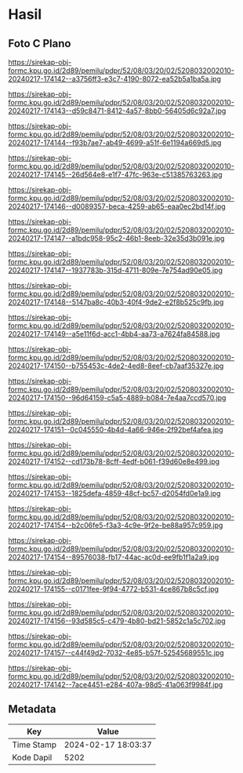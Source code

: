 # Hasil

## Foto C Plano

https://sirekap-obj-formc.kpu.go.id/2d89/pemilu/pdpr/52/08/03/20/02/5208032002010-20240217-174142--a3756ff3-e3c7-4190-8072-ea52b5a1ba5a.jpg

https://sirekap-obj-formc.kpu.go.id/2d89/pemilu/pdpr/52/08/03/20/02/5208032002010-20240217-174143--d59c8471-8412-4a57-8bb0-56405d6c92a7.jpg

https://sirekap-obj-formc.kpu.go.id/2d89/pemilu/pdpr/52/08/03/20/02/5208032002010-20240217-174144--f93b7ae7-ab49-4699-a51f-6e1194a669d5.jpg

https://sirekap-obj-formc.kpu.go.id/2d89/pemilu/pdpr/52/08/03/20/02/5208032002010-20240217-174145--26d564e8-e1f7-47fc-963e-c51385763263.jpg

https://sirekap-obj-formc.kpu.go.id/2d89/pemilu/pdpr/52/08/03/20/02/5208032002010-20240217-174146--d0089357-beca-4259-ab65-eaa0ec2bd14f.jpg

https://sirekap-obj-formc.kpu.go.id/2d89/pemilu/pdpr/52/08/03/20/02/5208032002010-20240217-174147--a1bdc958-95c2-46b1-8eeb-32e35d3b091e.jpg

https://sirekap-obj-formc.kpu.go.id/2d89/pemilu/pdpr/52/08/03/20/02/5208032002010-20240217-174147--1937783b-315d-4711-809e-7e754ad90e05.jpg

https://sirekap-obj-formc.kpu.go.id/2d89/pemilu/pdpr/52/08/03/20/02/5208032002010-20240217-174148--5147ba8c-40b3-40f4-9de2-e2f8b525c9fb.jpg

https://sirekap-obj-formc.kpu.go.id/2d89/pemilu/pdpr/52/08/03/20/02/5208032002010-20240217-174149--a5e11f6d-acc1-4bb4-aa73-a7624fa84588.jpg

https://sirekap-obj-formc.kpu.go.id/2d89/pemilu/pdpr/52/08/03/20/02/5208032002010-20240217-174150--b755453c-4de2-4ed8-8eef-cb7aaf35327e.jpg

https://sirekap-obj-formc.kpu.go.id/2d89/pemilu/pdpr/52/08/03/20/02/5208032002010-20240217-174150--96d64159-c5a5-4889-b084-7e4aa7ccd570.jpg

https://sirekap-obj-formc.kpu.go.id/2d89/pemilu/pdpr/52/08/03/20/02/5208032002010-20240217-174151--0c045550-4b4d-4a66-946e-2f92bef4afea.jpg

https://sirekap-obj-formc.kpu.go.id/2d89/pemilu/pdpr/52/08/03/20/02/5208032002010-20240217-174152--cd173b78-8cff-4edf-b061-f39d60e8e499.jpg

https://sirekap-obj-formc.kpu.go.id/2d89/pemilu/pdpr/52/08/03/20/02/5208032002010-20240217-174153--1825defa-4859-48cf-bc57-d2054fd0e1a9.jpg

https://sirekap-obj-formc.kpu.go.id/2d89/pemilu/pdpr/52/08/03/20/02/5208032002010-20240217-174154--b2c06fe5-f3a3-4c9e-9f2e-be88a957c959.jpg

https://sirekap-obj-formc.kpu.go.id/2d89/pemilu/pdpr/52/08/03/20/02/5208032002010-20240217-174154--89576038-fb17-44ac-ac0d-ee9fb1f1a2a9.jpg

https://sirekap-obj-formc.kpu.go.id/2d89/pemilu/pdpr/52/08/03/20/02/5208032002010-20240217-174155--c0171fee-9f94-4772-b531-4ce867b8c5cf.jpg

https://sirekap-obj-formc.kpu.go.id/2d89/pemilu/pdpr/52/08/03/20/02/5208032002010-20240217-174156--93d585c5-c479-4b80-bd21-5852c1a5c702.jpg

https://sirekap-obj-formc.kpu.go.id/2d89/pemilu/pdpr/52/08/03/20/02/5208032002010-20240217-174157--c44f49d2-7032-4e85-b57f-52545689551c.jpg

https://sirekap-obj-formc.kpu.go.id/2d89/pemilu/pdpr/52/08/03/20/02/5208032002010-20240217-174142--7ace4451-e284-407a-98d5-41a063f9984f.jpg


## Metadata

| Key        | Value               |
| ---------- | ------------------- |
| Time Stamp | 2024-02-17 18:03:37 |
| Kode Dapil | 5202                |



